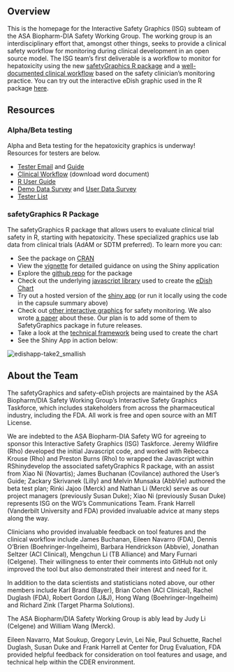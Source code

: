 ## Overview 

This is the homepage for the Interactive Safety Graphics (ISG) subteam of the ASA Biopharm-DIA Safety Working Group. The working group is an interdisciplinary effort that, amongst other things, seeks to provide a clinical safety workflow for monitoring during clinical development in an open source model. The ISG team’s first deliverable is a workflow to monitor for hepatoxicity using the new [safetyGraphics R package](https://github.com/ASA-DIA-InteractiveSafetyGraphics/safetyGraphics) and a [well-documented clinical workflow](https://github.com/ASA-DIA-InteractiveSafetyGraphics/ASA-DIA-InteractiveSafetyGraphics.github.io/raw/master/eDISH%20ISG%20User's%20Manual%20%26%20Workflow%20draft%204Feb2019.docx) based on the safety clinician’s monitoring practice. You can try out the interactive eDish graphic used in the R package [here](https://asa-dia-interactivesafetygraphics.github.io/safety-eDISH/test/).

## Resources

### Alpha/Beta testing

Alpha and Beta testing for the hepatoxicity graphics is underway! Resources for testers are below. 

- [Tester Email](./pilot/introEmail) and [Guide](./pilot/testerGuide)
- [Clinical Workflow](https://github.com/ASA-DIA-InteractiveSafetyGraphics/ASA-DIA-InteractiveSafetyGraphics.github.io/raw/master/eDISH%20ISG%20User's%20Manual%20%26%20Workflow%20draft%204Feb2019.docx) (download word document)
- [R User Guide](https://github.com/ASA-DIA-InteractiveSafetyGraphics/safetyGraphics/wiki/Vignette:-Shiny-User-Guide)
- [Demo Data Survey](https://www.surveymonkey.com/r/BWPZB7V) and [User Data Survey](https://www.surveymonkey.com/r/BS6FHDH)
- [Tester List](https://docs.google.com/document/d/17JKAuu-aJjwzvyENtkf9y-G_nPqvNsbOiazDuhbnwoM/edit)

### safetyGraphics R Package

The safetyGraphics R package that allows users to evaluate clinical trial safety in R, starting with hepatoxicity. These specialized graphics use lab data from clinical trials (AdAM or SDTM preferred). To learn more you can:

- See the package on [CRAN](https://cran.r-project.org/web/packages/safetyGraphics/index.html)
- View the [vignette](https://cran.r-project.org/web/packages/safetyGraphics/vignettes/shinyUserGuide.html) for detailed guidance on using the Shiny application
- Explore the [github repo](https://github.com/ASA-DIA-InteractiveSafetyGraphics/safetyGraphics) for the package
- Check out the underlying [javascript library](https://github.com/ASA-DIA-InteractiveSafetyGraphics/safety-eDISH) used to create the [eDish Chart](https://asa-dia-interactivesafetygraphics.github.io/safety-eDISH/)
- Try out a hosted version of the [shiny app](https://becca-krouse.shinyapps.io/safetyGraphicsApp/) (or run it locally using the code in the capsule summary above)
- Check out [other interactive graphics](https://rhoinc.github.io/safety-explorer-suite/) for safety monitoring.  We also wrote [a paper](https://journals.sagepub.com/doi/abs/10.1177/2168479018754846) about these. Our plan is to add some of them to SafetyGraphics package in future releases.
- Take a look at the [technical framework](https://user-images.githubusercontent.com/3680095/51296179-6f2b7b00-19e0-11e9-841a-afc2964a7e1a.png) being used to create the chart
- See the Shiny App in action below: 

![edishapp-take2_smallish](https://user-images.githubusercontent.com/3680095/51296057-e3195380-19df-11e9-971a-430c3be930a4.gif)

## About the Team

The safetyGraphics and safety-eDish projects are maintained by the ASA Biopharm/DIA Safety Working Group’s Interactive Safety Graphics Taskforce, which includes stakeholders from across the pharmaceutical industry, including the FDA. All work is free and open source with an MIT License. 

We are indebted to the ASA Biopharm-DIA Safety WG for agreeing to sponsor this Interactive Safety Graphics (ISG) Taskforce. Jeremy Wildfire (Rho) developed the initial Javascript code, and worked with Rebecca Krouse (Rho) and Preston Burns (Rho) to wrapped the Javascript within RShinydevelop the associated safetyGraphics R package, with an assist from Xiao Ni (Novartis); James Buchanan (Covilance) authored the User’s Guide; Zackary Skrivanek (Lilly) and Melvin Munsaka (AbbVie) authored the beta test plan; Rinki Jajoo (Merck) and Nathan Li (Merck) serve as our project managers (previously Susan Duke); Xiao Ni (previously Susan Duke) represents ISG on the WG’s Communications Team.  Frank Harrell (Vanderbilt University and FDA) provided invaluable advice at many steps along the way.

Clinicians who provided invaluable feedback on tool features and the clinical workflow include James Buchanan, Eileen Navarro (FDA), Dennis O’Brien (Boehringer-Ingelheim), Barbara Hendrickson (Abbvie), Jonathan Seltzer (ACI Clinical), Mengchun Li (TB Alliance) and Mary Furnari (Celgene).  Their willingness to enter their comments into GitHub not only improved the tool but also demonstrated their interest and need for it.

In addition to the data scientists and statisticians noted above, our other members include Karl Brand (Bayer), Brian Cohen (ACI Clinical), Rachel Duglash (FDA), Robert Gordon (J&J), Hong Wang (Boehringer-Ingelheim) and Richard Zink (Target Pharma Solutions).

The ASA Biopharm/DIA Safety Working Group is ably lead by Judy Li (Celgene) and William Wang (Merck).

Eileen Navarro, Mat Soukup, Gregory Levin, Lei Nie, Paul Schuette, Rachel Duglash, Susan Duke and Frank Harrell at Center for Drug Evaluation, FDA provided helpful feedback for consideration on tool features and usage, and technical help within the CDER environment.

